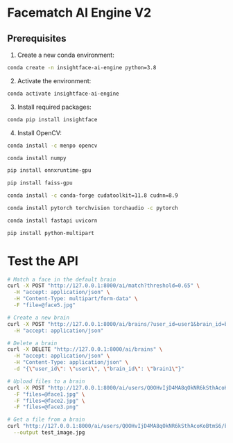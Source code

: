 # Facematch AI Engine V2

## Prerequisites

1. Create a new conda environment:

```bash
conda create -n insightface-ai-engine python=3.8
```

2. Activate the environment:

```bash
conda activate insightface-ai-engine
```

3. Install required packages:

```bash
conda pip install insightface
```

4. Install OpenCV:

```bash
conda install -c menpo opencv
```

```bash
conda install numpy
```

```bash
pip install onnxruntime-gpu
```

```bash
pip install faiss-gpu
```

```bash
conda install -c conda-forge cudatoolkit=11.8 cudnn=8.9
```

```bash
conda install pytorch torchvision torchaudio -c pytorch
```

```bash
conda install fastapi uvicorn
```

```bash
pip install python-multipart
```

# Test the API

```bash
# Match a face in the default brain
curl -X POST "http://127.0.0.1:8000/ai/match?threshold=0.65" \
  -H "accept: application/json" \
  -H "Content-Type: multipart/form-data" \
  -F "file=@face5.jpg"

# Create a new brain
curl -X POST "http://127.0.0.1:8000/ai/brains/?user_id=user1&brain_id=brain1" \
  -H "accept: application/json"

# Delete a brain
curl -X DELETE "http://127.0.0.1:8000/ai/brains" \
  -H "accept: application/json" \
  -H "Content-Type: application/json" \
  -d "{\"user_id\": \"user1\", \"brain_id\": \"brain1\"}"

# Upload files to a brain
curl -X POST "http://127.0.0.1:8000/ai/users/Q0OHvIjD4MA8qOkNR6kSthAcoKoBtmS6/brains/cm7qxtuc10005jxdscc6wxopz/files" \
  -F "files=@face1.jpg" \
  -F "files=@face2.jpg" \
  -F "files=@face3.png"

# Get a file from a brain
curl "http://127.0.0.1:8000/ai/users/Q0OHvIjD4MA8qOkNR6kSthAcoKoBtmS6/brains/cm7rgyiq00001jxaso5pw4nn3/files/face1.jpg" \
  --output test_image.jpg
```
